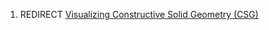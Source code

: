 1.  REDIRECT [Visualizing Constructive Solid Geometry
    (CSG)](Visualizing_Constructive_Solid_Geometry_(CSG).md)
